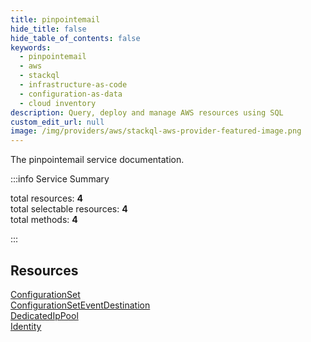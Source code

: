 ```yaml
---
title: pinpointemail
hide_title: false
hide_table_of_contents: false
keywords:
  - pinpointemail
  - aws
  - stackql
  - infrastructure-as-code
  - configuration-as-data
  - cloud inventory
description: Query, deploy and manage AWS resources using SQL
custom_edit_url: null
image: /img/providers/aws/stackql-aws-provider-featured-image.png
---
```


The pinpointemail service documentation.

:::info Service Summary

<div class="row">
<div class="providerDocColumn">
<span>total resources:&nbsp;<b>4</b></span><br />
<span>total selectable resources:&nbsp;<b>4</b></span><br />
<span>total methods:&nbsp;<b>4</b></span><br />
</div>
</div>

:::

## Resources
<div class="row">
<div class="providerDocColumn">
<a href="/providers/aws/pinpointemail/ConfigurationSet/">ConfigurationSet</a><br />
<a href="/providers/aws/pinpointemail/ConfigurationSetEventDestination/">ConfigurationSetEventDestination</a>
</div>
<div class="providerDocColumn">
<a href="/providers/aws/pinpointemail/DedicatedIpPool/">DedicatedIpPool</a><br />
<a href="/providers/aws/pinpointemail/Identity/">Identity</a>
</div>
</div>